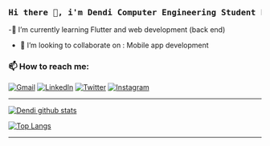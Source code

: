 <h3 align="center">
  <pre>Hi there 👋, i'm Dendi Computer Engineering Student From Indonesia</pre>
</h3>

-🌱 I’m currently learning Flutter and web development (back end) 
- 👯 I’m looking to collaborate on : Mobile app development 

### 📫 How to reach me:

[<img alt="Gmail" src="https://img.shields.io/badge/dendiaryar@gmail.com-D14836?style=for-the-badge&logo=gmail&logoColor=white"/>][email]
[<img alt="LinkedIn" src="https://img.shields.io/badge/dendiaryar%20-%230077B5.svg?&style=for-the-badge&logo=linkedin&logoColor=white"/>][linkedin]
[<img alt="Twitter" src="https://img.shields.io/badge/dendiaryar%20-%231DA1F2.svg?&style=for-the-badge&logo=Twitter&logoColor=white"/>][twitter]
[<img alt="Instagram" src="https://img.shields.io/badge/dendiaryar%20-%23E4405F.svg?&style=for-the-badge&logo=Instagram&logoColor=white"/>][instagram]

---

[![Dendi github stats](https://github-readme-stats.vercel.app/api?username=dendiaryar&show_icons=true&theme=blueberry)](https://github.com/anuraghazra/github-readme-stats)

[![Top Langs](https://github-readme-stats.vercel.app/api/top-langs/?username=dendiaryar&layout=compact&theme=blueberry)](https://github.com/anuraghazra/github-readme-stats)

---
[twitter]: https://twitter.com/dendiaryar
[instagram]: https://www.instagram.com/dendiaryar
[linkedin]: https://www.linkedin.com/in/dendiaryar
[email]: mailto:hello.adityarohman@gmail.com
